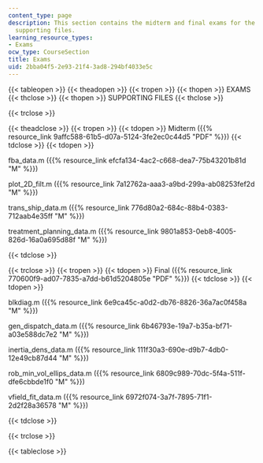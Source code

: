 ```yaml
---
content_type: page
description: This section contains the midterm and final exams for the course and
  supporting files.
learning_resource_types:
- Exams
ocw_type: CourseSection
title: Exams
uid: 2bba04f5-2e93-21f4-3ad8-294bf4033e5c
---
```


{{< tableopen >}}
{{< theadopen >}}
{{< tropen >}}
{{< thopen >}}
EXAMS
{{< thclose >}}
{{< thopen >}}
SUPPORTING FILES
{{< thclose >}}

{{< trclose >}}

{{< theadclose >}}
{{< tropen >}}
{{< tdopen >}}
Midterm ({{% resource_link 9affc588-61b5-d07a-5124-3fe2ec0c44d5 "PDF" %}})
{{< tdclose >}}
{{< tdopen >}}


fba\_data.m ({{% resource_link efcfa134-4ac2-c668-dea7-75b43201b81d "M" %}})

plot\_2D\_filt.m ({{% resource_link 7a12762a-aaa3-a9bd-299a-ab08253fef2d "M" %}})

trans\_ship\_data.m ({{% resource_link 776d80a2-684c-88b4-0383-712aab4e35ff "M" %}})

treatment\_planning\_data.m ({{% resource_link 9801a853-0eb8-4005-826d-16a0a695d88f "M" %}})


{{< tdclose >}}

{{< trclose >}}
{{< tropen >}}
{{< tdopen >}}
Final ({{% resource_link 770600f9-ad07-7835-a7dd-b61d5204805e "PDF" %}})
{{< tdclose >}}
{{< tdopen >}}


blkdiag.m ({{% resource_link 6e9ca45c-a0d2-db76-8826-36a7ac0f458a "M" %}})

gen\_dispatch\_data.m ({{% resource_link 6b46793e-19a7-b35a-bf71-a03e588dc7e2 "M" %}})

inertia\_dens\_data.m ({{% resource_link 111f30a3-690e-d9b7-4db0-12e49cb87d44 "M" %}})

rob\_min\_vol\_ellips\_data.m ({{% resource_link 6809c989-70dc-5f4a-511f-dfe6cbbde1f0 "M" %}})

vfield\_fit\_data.m ({{% resource_link 6972f074-3a7f-7895-71f1-2d2f28a36578 "M" %}})


{{< tdclose >}}

{{< trclose >}}

{{< tableclose >}}